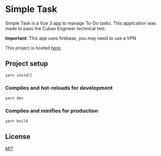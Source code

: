 # Simple Task

Simple Task is a Vue 3 app to manage To-Do tasks. This application was made to pass the Cuban Engineer technical test.

**Important**: This app uses firebase, you may need to use a VPN

This project is hosted [here](https://tasklistce.netlify.app/).

## Project setup
```
yarn install
```

### Compiles and hot-reloads for development
```
yarn dev
```

### Compiles and minifies for production
```
yarn build
```

## License
[MIT](https://choosealicense.com/licenses/mit/)

